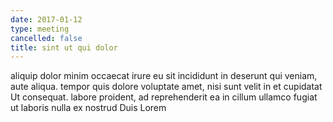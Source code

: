 ```yaml
---
date: 2017-01-12
type: meeting
cancelled: false
title: sint ut qui dolor
---
```

aliquip dolor minim occaecat irure eu sit incididunt in deserunt qui veniam, aute aliqua. tempor quis dolore voluptate amet, nisi sunt velit in et cupidatat Ut consequat. labore proident, ad reprehenderit ea in cillum ullamco fugiat ut laboris nulla ex nostrud Duis Lorem